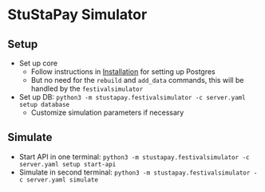 # StuStaPay Simulator

## Setup
- Set up core
  - Follow instructions in [Installation](../administrator-documentation/installation/index.md) for setting up Postgres
  - But no need for the `rebuild` and `add_data` commands, this will be handled by the `festivalsimulator`
- Set up DB: `python3 -m stustapay.festivalsimulator -c server.yaml setup database`
  - Customize simulation parameters if necessary

## Simulate
- Start API in one terminal: `python3 -m stustapay.festivalsimulator -c server.yaml setup start-api`
- Simulate in second terminal: `python3 -m stustapay.festivalsimulator -c server.yaml simulate`